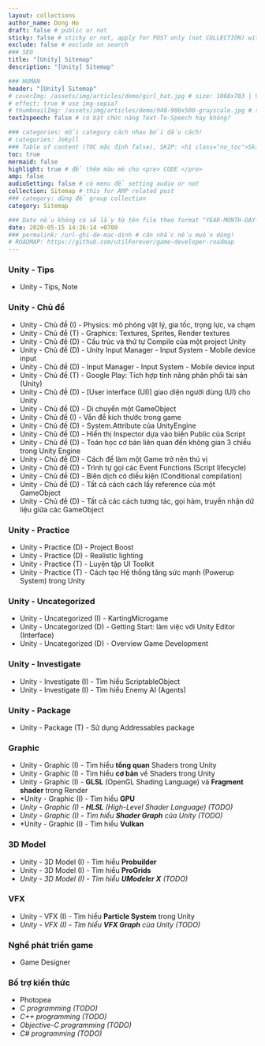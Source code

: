 ```yaml
---
layout: collections
author_name: Dong Ho
draft: false # public or not
sticky: false # sticky or not, apply for POST only (not COLLECTION) with including thumbnailImg
exclude: false # exclude on search
### SEO
title: "[Unity] Sitemap"
description: "[Unity] Sitemap"

### HUMAN
header: "[Unity] Sitemap"
# coverImg: /assets/img/articles/demo/girl_hat.jpg # size: 1068x703 | 900x500 | 600x400
# effect: true # use img-sepia?
# thumbnailImg: /assets/img/articles/demo/940-900x500-grayscale.jpg # size: 900x500 | 600x400
text2speech: false # có bật chức năng Text-To-Speech hay không?

### categories: mỗi category cách nhau bởi dấu cách!
# categories: Jekyll
### Table of content (TOC mặc định false), SKIP: <h1 class="no_toc">Skip toc</h1> hoặc <div class="no_toc_section">
toc: true
mermaid: false
highlight: true # để thêm màu mè cho <pre> CODE </pre>
amp: false
audioSetting: false # có menu để setting audio or not
collection: Sitemap # this for AMP related post
### category: dùng để group collection
category: Sitemap

### Date nếu không có sẽ lấy từ tên file theo format "YEAR-MONTH-DAY-title.md"
date: 2020-05-15 14:26:14 +0700
### permalink: /url-ghi-de-mac-dinh # cân nhắc nếu muốn dùng!
# ROADMAP: https://github.com/utilForever/game-developer-roadmap
---
```


### Unity - Tips
- Unity - Tips, Note

### Unity - Chủ đề
- Unity - Chủ đề (I) - Physics: mô phỏng vật lý, gia tốc, trọng lực, va chạm
- Unity - Chủ đề (T) - Graphics: Textures, Sprites, Render textures
- Unity - Chủ đề (D) - Cấu trúc và thứ tự Compile của một project Unity
- Unity - Chủ đề (D) - Unity Input Manager - Input System - Mobile device input
- Unity - Chủ đề (D) - Input Manager - Input System - Mobile device input
- Unity - Chủ đề (T) - Google Play: Tích hợp tính năng phân phối tài sản (Unity)
- Unity - Chủ đề (D) - [User interface (UI)] giao diện người dùng (UI) cho Unity
- Unity - Chủ đề (D) - Di chuyển một GameObject
- Unity - Chủ đề (I) - Vấn đề kích thước trong game
- Unity - Chủ đề (D) - System.Attribute của UnityEngine
- Unity - Chủ đề (D) - Hiển thị Inspector dựa vào biến Public của Script
- Unity - Chủ đề (D) - Toán học cơ bản liên quan đến không gian 3 chiều trong Unity Engine
- Unity - Chủ đề (D) - Cách để làm một Game trở nên thú vị
- Unity - Chủ đề (D) - Trình tự gọi các Event Functions (Script lifecycle)
- Unity - Chủ đề (D) - Biên dịch có điều kiện (Conditional compilation)
- Unity - Chủ đề (D) - Tất cả cách cách lấy reference của một GameObject
- Unity - Chủ đề (D) - Tất cả các cách tương tác, gọi hàm, truyền nhận dữ liệu giữa các GameObject

### Unity - Practice
- Unity - Practice (D) - Project Boost
- Unity - Practice (D) - Realistic lighting
- Unity - Practice (T) - Luyện tập UI Toolkit
- Unity - Practice (T) - Cách tạo Hệ thống tăng sức mạnh (Powerup System) trong Unity

### Unity - Uncategorized
- Unity - Uncategorized (I) - KartingMicrogame
- Unity - Uncategorized (D) - Getting Start: làm việc với Unity Editor (Interface)
- Unity - Uncategorized (D) - Overview Game Development

### Unity - Investigate
- Unity - Investigate (I) - Tìm hiểu ScriptableObject
- Unity - Investigate (I) - Tìm hiểu Enemy AI (Agents)

### Unity - Package
- Unity - Package (T) - Sử dụng Addressables package

### Graphic
- Unity - Graphic (I) - Tìm hiểu **tổng quan** Shaders trong Unity
- Unity - Graphic (I) - Tìm hiểu **cơ bản** về Shaders trong Unity
- Unity - Graphic (I) - **GLSL** (OpenGL Shading Language) và **Fragment shader** trong Render
- *Unity - Graphic (I) - Tìm hiểu **GPU**
- *Unity - Graphic (I) - **HLSL** (High-Level Shader Language) (TODO)*
- *Unity - Graphic (I) - Tìm hiểu **Shader Graph** của Unity (TODO)*
- *Unity - Graphic (I) - Tìm hiểu **Vulkan**

### 3D Model
- Unity - 3D Model (I) - Tìm hiểu **Probuilder**
- Unity - 3D Model (I) - Tìm hiểu **ProGrids**
- *Unity - 3D Model (I) - Tìm hiểu **UModeler X** (TODO)*

### VFX
- Unity - VFX (I) - Tìm hiểu **Particle System** trong Unity
- *Unity - VFX (I) - Tìm hiểu **VFX Graph** của Unity (TODO)*

### Nghề phát triển game
- Game Designer

### Bổ trợ kiến thức
- Photopea
- *C programming (TODO)*
- *C++ programming (TODO)*
- *Objective-C programming (TODO)*
- *C# programming (TODO)*